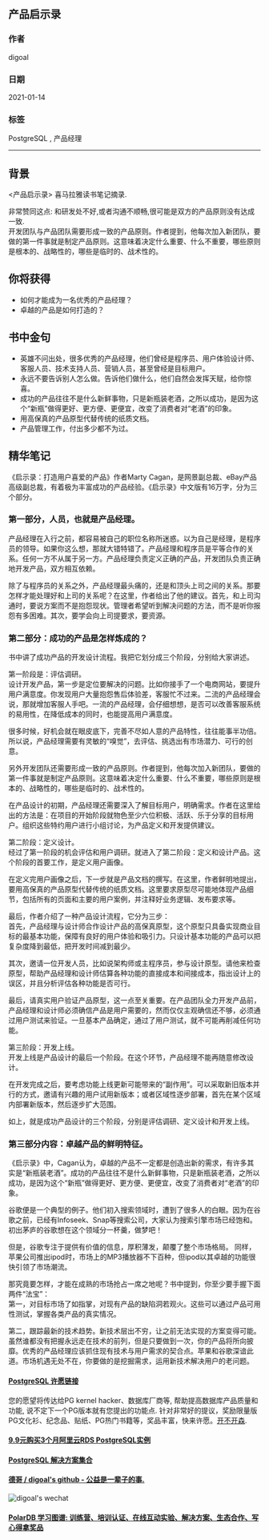 ## 产品启示录   
        
### 作者        
digoal        
        
### 日期        
2021-01-14         
        
### 标签        
PostgreSQL , 产品经理      
        
----        
        
## 背景    
<产品启示录>  喜马拉雅读书笔记摘录.   
  
非常赞同这点:  和研发处不好,或者沟通不顺畅,很可能是双方的产品原则没有达成一致.    
开发团队与产品团队需要形成一致的产品原则。作者提到，他每次加入新团队，要做的第一件事就是制定产品原则。这意味着决定什么重要、什么不重要，哪些原则是根本的、战略性的，哪些是临时的、战术性的。  
  
## 你将获得   
  
- 如何才能成为一名优秀的产品经理？  
- 卓越的产品是如何打造的？  
  
## 书中金句   
  
- 英雄不问出处，很多优秀的产品经理，他们曾经是程序员、用户体验设计师、客服人员、技术支持人员、营销人员，甚至曾经是目标用户。  
- 永远不要告诉别人怎么做。告诉他们做什么，他们自然会发挥天赋，给你惊喜。  
- 成功的产品往往不是什么新鲜事物，只是新瓶装老酒，之所以成功，是因为这个“新瓶”做得更好、更方便、更便宜，改变了消费者对“老酒”的印象。  
- 用高保真的产品原型代替传统的纸质文档。  
- 产品管理工作，付出多少都不为过。  
  
## 精华笔记   
  
《启示录：打造用户喜爱的产品》作者Marty Cagan，是网景副总裁、eBay产品高级副总裁，有着极为丰富成功的产品经验。《启示录》中文版有16万字，分为三个部分。  
  
### 第一部分，人员，也就是产品经理。  
  
产品经理在入行之前，都容易被自己的职位名称所迷惑。以为自己是经理，是程序员的领导。如果你这么想，那就大错特错了。产品经理和程序员是平等合作的关系。任何一方不从属于另一方。产品经理负责定义正确的产品，开发团队负责正确地开发产品，双方相互依赖。  
  
除了与程序员的关系之外，产品经理最头痛的，还是和顶头上司之间的关系。那要怎样才能处理好和上司的关系呢？在这里，作者给出了他的建议。首先，和上司沟通时，要说方案而不是抱怨现状。管理者希望听到解决问题的方法，而不是听你报怨有多困难。其次，要学会向上司提要求，要资源。  
  
### 第二部分：成功的产品是怎样炼成的？  
  
书中讲了成功产品的开发设计流程。我把它划分成三个阶段，分别给大家讲述。  
  
第一阶段是：评估调研。  
设计开发产品，第一步是定位要解决的问题。比如你接手了一个电商网站，要提升用户满意度。你发现用户大量抱怨售后体验差，客服忙不过来。二流的产品经理会说，那就增加客服人手吧。一流的产品经理，会仔细想想，是否可以改善客服系统的易用性，在降低成本的同时，也能提高用户满意度。  
  
很多时候，好机会就在眼皮底下，完善不尽如人意的产品特性，往往能事半功倍。所以说，产品经理需要有灵敏的“嗅觉”，去评估、挑选出有市场潜力、可行的创意。  
  
另外开发团队还需要形成一致的产品原则。作者提到，他每次加入新团队，要做的第一件事就是制定产品原则。这意味着决定什么重要、什么不重要，哪些原则是根本的、战略性的，哪些是临时的、战术性的。  
  
在产品设计的初期，产品经理还需要深入了解目标用户，明确需求。作者在这里给出的方法是：在项目的开始阶段就物色至少六位积极、活跃、乐于分享的目标用户。组织这些特约用户进行小组讨论，为产品定义和开发提供建议。  
  
第二阶段：定义设计。  
经过了第一阶段的机会评估和用户调研。就进入了第二阶段：定义和设计产品。这个阶段的首要工作，是定义用户画像。  
  
在定义完用户画像之后，下一步就是产品文档的撰写。在这里，作者鲜明地提出，要用高保真的产品原型代替传统的纸质文档。这里要求原型尽可能地体现产品细节，包括所有的页面和主要的用户案例，并注释好业务逻辑、发布要求等。  
  
最后，作者介绍了一种产品设计流程，它分为三步：  
首先，产品经理与设计师合作设计产品的高保真原型，这个原型只具备实现商业目标的最基本功能，保障有良好的用户体验和吸引力。只设计基本功能的产品可以把复杂度降到最低，把开发时间减到最少。  
  
其次，邀请一位开发人员，比如说架构师或主程序员，参与设计原型。请他来检查原型，帮助产品经理和设计师估算各种功能的直接成本和间接成本，指出设计上的误区，并且分析评估各种功能是否可行。  
  
最后，请真实用户验证产品原型，这一点至关重要。在产品团队全力开发产品前，产品经理和设计师必须确信产品是用户需要的，然而仅仅主观确信还不够，必须通过用户测试来验证。一旦基本产品确定，通过了用户测试，就不可能再削减任何功能。  
  
第三阶段：开发上线。  
开发上线是产品设计的最后一个阶段。在这个环节，产品经理不能再随意修改设计。  
  
在开发完成之后，要考虑功能上线更新可能带来的“副作用”。可以采取新旧版本并行的方式，邀请有兴趣的用户试用新版本；或者区域性逐步部署，首先在某个区域内部署新版本，然后逐步扩大范围。  
  
如上，就是成功产品设计的三个阶段，分别是评估调研、定义设计和开发上线。  
  
### 第三部分内容：卓越产品的鲜明特征。  
  
《启示录》中，Cagan认为，卓越的产品不一定都是创造出新的需求，有许多其实是“新瓶装老酒”。成功的产品往往不是什么新鲜事物，只是新瓶装老酒，之所以成功，是因为这个“新瓶”做得更好、更方便、更便宜，改变了消费者对“老酒”的印象。  
  
谷歌便是一个典型的例子。他们初入搜索领域时，遭到了很多人的白眼。因为在谷歌之前，已经有Infoseek、Snap等搜索公司，大家认为搜索引擎市场已经饱和。初出茅庐的谷歌想在这个领域分一杯羹，做梦吧！  
  
但是，谷歌专注于提供有价值的信息，厚积薄发，颠覆了整个市场格局。 同样，苹果公司推出ipod时，市场上的MP3播放器不下百种，但ipod以其卓越的功能很快引领了市场潮流。  
  
那究竟要怎样，才能在成熟的市场抢占一席之地呢？书中提到，你至少要手握下面两件“法宝”：  
第一，对目标市场了如指掌，对现有产品的缺陷洞若观火。这些可以通过产品可用性测试，掌握各类产品的真实情况。  
  
第二，跟踪最新的技术趋势。新技术层出不穷，让之前无法实现的方案变得可能。虽然谁都没有把握永远走在技术的前列，但是只要做到一次，你的产品将所向披靡。优秀的产品经理应该抓住现有技术与用户需求的契合点。苹果和谷歌深谙此道。市场机遇无处不在，你要做的是挖掘需求，运用新技术解决用户的老问题。  
  
  
#### [PostgreSQL 许愿链接](https://github.com/digoal/blog/issues/76 "269ac3d1c492e938c0191101c7238216")
您的愿望将传达给PG kernel hacker、数据库厂商等, 帮助提高数据库产品质量和功能, 说不定下一个PG版本就有您提出的功能点. 针对非常好的提议，奖励限量版PG文化衫、纪念品、贴纸、PG热门书籍等，奖品丰富，快来许愿。[开不开森](https://github.com/digoal/blog/issues/76 "269ac3d1c492e938c0191101c7238216").  
  
  
#### [9.9元购买3个月阿里云RDS PostgreSQL实例](https://www.aliyun.com/database/postgresqlactivity "57258f76c37864c6e6d23383d05714ea")
  
  
#### [PostgreSQL 解决方案集合](https://yq.aliyun.com/topic/118 "40cff096e9ed7122c512b35d8561d9c8")
  
  
#### [德哥 / digoal's github - 公益是一辈子的事.](https://github.com/digoal/blog/blob/master/README.md "22709685feb7cab07d30f30387f0a9ae")
  
  
![digoal's wechat](../pic/digoal_weixin.jpg "f7ad92eeba24523fd47a6e1a0e691b59")
  
  
#### [PolarDB 学习图谱: 训练营、培训认证、在线互动实验、解决方案、生态合作、写心得拿奖品](https://www.aliyun.com/database/openpolardb/activity "8642f60e04ed0c814bf9cb9677976bd4")
  
